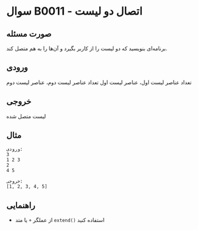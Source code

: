 # سوال B0011 - اتصال دو لیست

## صورت مسئله
برنامه‌ای بنویسید که دو لیست را از کاربر بگیرد و آن‌ها را به هم متصل کند.

## ورودی
تعداد عناصر لیست اول، عناصر لیست اول
تعداد عناصر لیست دوم، عناصر لیست دوم

## خروجی
لیست متصل شده

## مثال
```
ورودی:
3
1 2 3
2
4 5

خروجی:
[1, 2, 3, 4, 5]
```

## راهنمایی
- از عملگر `+` یا متد `extend()` استفاده کنید

